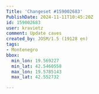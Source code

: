 ```yaml
---
Title: 'Changeset #159002683'
PublishDate: 2024-11-11T10:45:20Z
id: 159002683
user: kravietz
comment: Update caves
created_by: JOSM/1.5 (19128 en)
tags:
- Montenegro
bbox:
  min_lon: 19.569227
  min_lat: 42.5460558
  max_lon: 19.5785143
  max_lat: 42.552732

---
```

